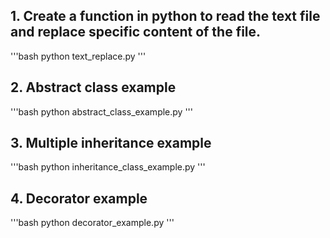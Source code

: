 ## 1. Create a function in python to read the text file and replace specific content of the file.
'''bash 
python text_replace.py
'''

## 2. Abstract class example
'''bash 
python abstract_class_example.py
'''

## 3. Multiple inheritance example
'''bash 
python inheritance_class_example.py
'''

## 4. Decorator example
'''bash 
python decorator_example.py
'''